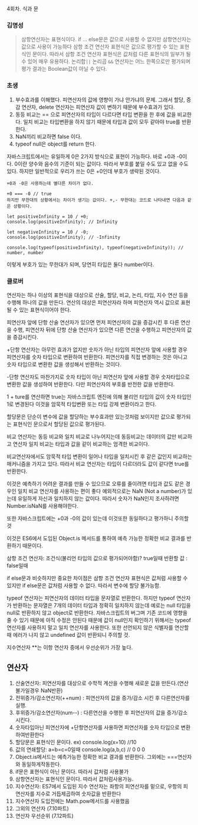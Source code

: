 4회차. 식과 문

### 김명성
> 삼항연산자는 표현식이다. if ... else문은 값으로 사용할 수 없지만 삼항연산자는 값으로 사용이 가능하다
> 삼항 조건 연산자 표현식은 값으로 평가할 수 있는 표현식인 문이다. 따라서 삼항 조건 연산자 표현식은 값처럼
다른 표현식의 일부가 될 수 있어 매우 유용하다.
> 논리합`||` 논리곱 `&&` 연산자는 어느 한쪽으로만 평가되며 평가 결과는 Boolean값이 아닐 수 있다.

### 초생
1. 부수효과를 이해했다. 피연산자의 값에 영향이 가냐 안가냐의 문제.
그래서 할당, 증감 연산자, delete 연산자는 피연산자 값이 변하기 때문에 부수효과가 있다.
2. 동등 비교는 == 으로 피연산자의 타입이 다르다면 타입 변환을 한 후에 값을 비교한다. 일치 비교는 타입변환을 하지 않기 때문에 타입과 값이 모두 같아야 true를 반환한다.
3. NaN끼리 비교하면 false 이다.
4. typeof null은 object를 return 한다.

자바스크립트에서는 유일하게 0은 2가지 방식으로 표현이 가능하다. 바로 +0과 -0이다. 0이란 양수와 음수의 기준이 되는 값이다. 따라서 부호를 붙일 수도 있고 없을 수도 있다. 하지만 일반적으로 우리가 쓰는 0은 +0인데 부호가 생략된 것이다.
```
+0과 -0은 사용하는데 별다른 차이가 없다.

+0 === -0 // true
하지만 무한대의 상황에서는 차이가 생기는 값이다. +,- 무한대는 코드로 나타내면 다음과 같은 상황이다.

let positiveInfinity = 10 / +0; 
console.log(positiveInfinity); // Infinity

let negativeInfinity = 10 / -0; 
console.log(positiveInfinity); // -Infinity

console.log(typeof(positiveInfinity), typeof(negativeInfinity)); // number, number
```
이렇게 부호가 있는 무한대가 되며, 당연히 타입은 둘다 number이다.



### 클로버
연산자는 하나 이상의 표현식을 대상으로 산술, 할당, 비교, 논리, 타입, 지수 연산 등을 수행해
하나의 값을 만든다. 연산의 대상은 피연산자라 하며 피연산자 역시 값으로 표현될 수 있는 표현식이어야
한다.

피연산자 앞에 단항 산술 연산자가 있으면 먼저 피연산자의 값을 증감시킨 후 다른 연산을 수행,
피연산자 뒤에 단항 산술 연산자가 있으면 다른 연산을 수행하고 피연산자의 값을 증감시킨다.

+단항 연산자는 아무런 효과가 없지만 숫자가 아닌 타입의 피연산자 앞에 사용할 경우
피연산자를 숫자 타입으로 변환하여 반환한다. 피연산자를 직접 변경하는 것은 아니고
숫자 타입으로 변환한 값을 생성해서 반환하는 것이다.


-단항 연산자도 마찬가지로 숫자 타입이 아닌 피연산자 앞에 사용할 경우 숫자타입으로 변환한 값을
생성하여 반환한다. 다만 피연산자의 부호를 반전한 값을 반환한다.

1 + ture를 연산하면 true는 자바스크립트 엔진에 의해 불리언 타입의 값이 숫자 타입인 1로 변경된다
이것을 암묵적 타입변환 또는 타입 강제 변환이라고 한다.

할당문은 단순이 변수에 값을 할당하는 부수효과만 있는것처럼 보이지만 값으로 평가되는 표현식인
문으로서 할당된 값으로 평가된다.

비교 연산자는 동등 비교와 일치 비교로 나누어지는데 동등비교는 데이터의 값만 비교하고
연산자 일치 비교는 타입과 값을 같이 비교하는 엄격한 비교이다.

비교연산자에서도 암묵적 타입 변환이 일어나 타입을 일치시킨 후 같은 값인지 비교하는 매커니즘을
가지고 있다. 따라서 비교 연산자는 타입이 다르더라도 값이 같다면 true를 반환한다.

이것은 예측하기 어려운 결과를 만들 수 있으므로 오류를 줄이려면 타입과 값도 같은 경우인
일치 비교 연산자를 사용하는 편이 좋다 예외적으로는 NaN (Not a number)가 있는데 유일하게
자신과 일치하지 않는 값이다. 따라서 숫자가 NaN인지 조사하려면 Number.isNaN를 사용해야한다.

또한 자바스크립트에는 +0과 -0의 값이 있는데 이것또한 동일하다고 평가하니 주의할 것

이것은 ES6에서 도입된 Object.is 메서드를 통하여 예측 가능한 정확한 비교 결과를 반환하기 때문이다.

삼항 조건 연산자: 조건식(불리언 타입의 값으로 평가되어야함)? true일때 반환할 값 : false일때

if else문과 비슷하지만 중요한 차이점은 삼항 조건 연산자 표현식은 값처럼 사용할 수 있지만
if else문은 값처럼 사용할 수 없다. 따라서 변수에 할당 불가능함.

typeof 연산자는 피연산자의 데이터 타입을 문자열로 반환한다. 하지만 typeof 연산자가 반환하는
문자열은 7개의 데이터 타입과 정확히 일치하지 않는데 예로는 null 타입을 null로 반환하지 않고
object로 반환한다. 자바스크립트의 버그며 기존 코드에 영향을 줄 수 있기 때문에 아직 수정은 안된다
때문에 값이 null인지 확인하기 위해서는 typeof 연산자를 사용하지 말고 일치 연산자를 사용한다.
또한 선언되지 않은 식별자를 연산할때 에러가 나지 않고 undefined 값이 반환되니 주의할 것.

지수연산자 **는 이항 연산자 중에서 우선순위가 가장 높다.

## 연산자
  1. 산술연산자: 피연산자를 대상으로 수학적 계산을 수행해 새로운 값을 만든다.(연산불가일경우 NaN반환)
  2. 전위증가/감소연산자(++num) : 피연산자의 값을 증가/감소 시킨 후 다른연산자를 실행.
  3. 후위증가/감소연산자(num--) : 다른연산을 수행한 후 피연산자의 값을 증가/감소 시킨다.
  4. 숫자타입아닌 피연산자에 +단항연산자를 사용하면 피연산자를 숫자 타입으로 변환하여반환한다
  5. 할당문은 표현식인 문이다. ex) console.log(x=10) //10
  6. 값의 연쇄할당: a=b=c=0일때 console.log(a,b,c) // 0 0 0 
  7. Object.is메서드는 예측가능한 정확한 비교 결과를 반환한다. 그외에는 ===연산자와 동일하게작동한다.
  8. if문은 표현식이 아닌 문이다. 따라서 값처럼 사용불가
  9. 삼항연산자는 표현식인 문이다. 따라서 값처럼사용가능.
  10. 지수연산자: ES7에서 도입된 지수 연산자는 좌항의 피연산자를 밑으로, 우항의 피연산자를 지수로 거듭제곱하여 숫자값을 반환한다
  11. 지수연산자 도입전에는 Math.pow메서드를 사용했음
  12. 그외의 연산자 (7.10파트)
  13. 연산자 우선순위 (7.12파트)


  
